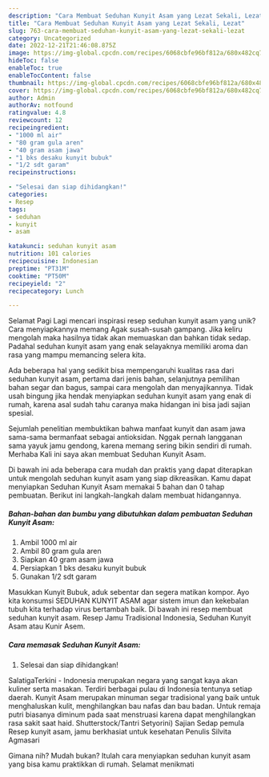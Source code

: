 ```yaml
---
description: "Cara Membuat Seduhan Kunyit Asam yang Lezat Sekali, Lezat"
title: "Cara Membuat Seduhan Kunyit Asam yang Lezat Sekali, Lezat"
slug: 763-cara-membuat-seduhan-kunyit-asam-yang-lezat-sekali-lezat
category: Uncategorized
date: 2022-12-21T21:46:08.875Z
image: https://img-global.cpcdn.com/recipes/6068cbfe96bf812a/680x482cq70/seduhan-kunyit-asam-foto-resep-utama.jpg
hideToc: false
enableToc: true
enableTocContent: false
thumbnail: https://img-global.cpcdn.com/recipes/6068cbfe96bf812a/680x482cq70/seduhan-kunyit-asam-foto-resep-utama.jpg
cover: https://img-global.cpcdn.com/recipes/6068cbfe96bf812a/680x482cq70/seduhan-kunyit-asam-foto-resep-utama.jpg
author: Admin
authorAv: notfound
ratingvalue: 4.8
reviewcount: 12
recipeingredient:
- "1000 ml air"
- "80 gram gula aren"
- "40 gram asam jawa"
- "1 bks desaku kunyit bubuk"
- "1/2 sdt garam"
recipeinstructions:

- "Selesai dan siap dihidangkan!"
categories:
- Resep
tags:
- seduhan
- kunyit
- asam

katakunci: seduhan kunyit asam 
nutrition: 101 calories
recipecuisine: Indonesian
preptime: "PT31M"
cooktime: "PT50M"
recipeyield: "2"
recipecategory: Lunch

---
```



Selamat Pagi Lagi mencari inspirasi resep seduhan kunyit asam yang unik? Cara menyiapkannya memang Agak susah-susah gampang. Jika keliru mengolah maka hasilnya tidak akan memuaskan dan bahkan tidak sedap. Padahal seduhan kunyit asam yang enak selayaknya memiliki aroma dan rasa yang mampu memancing selera kita.


Ada beberapa hal yang sedikit bisa mempengaruhi kualitas rasa dari seduhan kunyit asam, pertama dari jenis bahan, selanjutnya pemilihan bahan segar dan bagus, sampai cara mengolah dan menyajikannya. Tidak usah bingung jika hendak menyiapkan seduhan kunyit asam yang enak di rumah, karena asal sudah tahu caranya maka hidangan ini bisa jadi sajian spesial.

Sejumlah penelitian membuktikan bahwa manfaat kunyit dan asam jawa sama-sama bermanfaat sebagai antioksidan. Nggak pernah langganan sama yayuk jamu gendong, karena memang sering bikin sendiri di rumah. Merhaba Kali ini saya akan membuat Seduhan Kunyit Asam.


Di bawah ini ada beberapa cara mudah dan praktis yang dapat diterapkan untuk mengolah seduhan kunyit asam yang siap dikreasikan. Kamu dapat menyiapkan Seduhan Kunyit Asam memakai 5 bahan dan 0 tahap pembuatan. Berikut ini langkah-langkah dalam membuat hidangannya.

<!--inarticleads1-->

##### Bahan-bahan dan bumbu yang dibutuhkan dalam pembuatan Seduhan Kunyit Asam:

1. Ambil 1000 ml air
1. Ambil 80 gram gula aren
1. Siapkan 40 gram asam jawa
1. Persiapkan 1 bks desaku kunyit bubuk
1. Gunakan 1/2 sdt garam


Masukkan Kunyit Bubuk, aduk sebentar dan segera matikan kompor. Ayo kita konsumsi SEDUHAN KUNYIT ASAM agar sistem imun dan kekebalan tubuh kita terhadap virus bertambah baik. Di bawah ini resep membuat seduhan kunyit asam. Resep Jamu Tradisional Indonesia, Seduhan Kunyit Asam atau Kunir Asem. 

<!--inarticleads2-->

##### Cara memasak Seduhan Kunyit Asam:


1. Selesai dan siap dihidangkan!

SalatigaTerkini - Indonesia merupakan negara yang sangat kaya akan kuliner serta masakan. Terdiri berbagai pulau di Indonesia tentunya setiap daerah. Kunyit Asam merupakan minuman segar tradisional yang baik untuk menghaluskan kulit, menghilangkan bau nafas dan bau badan. Untuk remaja putri biasanya diminum pada saat menstruasi karena dapat menghilangkan rasa sakit saat haid. Shutterstock/Tantri Setyorini) Sajian Sedap pemula Resep kunyit asam, jamu berkhasiat untuk kesehatan Penulis Silvita Agmasari 

Gimana nih? Mudah bukan? Itulah cara menyiapkan seduhan kunyit asam yang bisa kamu praktikkan di rumah. Selamat menikmati
